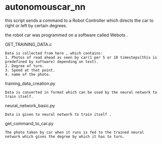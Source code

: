 autonomouscar_nn
================

this script sends a command to a Robot Controller which directs the car to right or left by certain degrees. 


the robot car was programmed on a software called Webots . 


GET_TRAINING_DATA.c

    Data is collected from here , which contains:
    1. Photos of road ahead as seen by car(1 per 5 or 10 timesteps(this is predefined by software) depending on test).
    2. Degree of turn.
    3. Speed at that point.
    4. name of the photo.


training_data_creation.py

    Data is converted in format which can be used by the neural network to train itself.

neural_network_basic.py

    Data is given to neural network to train itself .

get_command_to_car.py

    The photo taken by car when it runs is fed to the trained neural network which gives the degree by which it has to turn.
